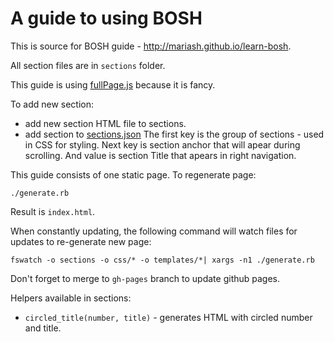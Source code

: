 # A guide to using BOSH

This is source for BOSH guide - http://mariash.github.io/learn-bosh.

All section files are in `sections` folder.

This guide is using [fullPage.js](https://github.com/alvarotrigo/fullPage.js) because it is fancy.

To add new section:

* add new section HTML file to sections.
* add section to [sections.json](sections.json)
  The first key is the group of sections - used in CSS for styling. Next key is section anchor that will apear during scrolling. And value is section Title that apears in right navigation.

This guide consists of one static page. To regenerate page:

```
./generate.rb
```

Result is `index.html`.

When constantly updating, the following command will watch files for updates to re-generate new page:

```
fswatch -o sections -o css/* -o templates/*| xargs -n1 ./generate.rb
```

Don't forget to merge to `gh-pages` branch to update github pages.

Helpers available in sections:

* `circled_title(number, title)` - generates HTML with circled number and title.